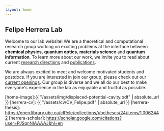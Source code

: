 ```yaml
---
layout: home
---
```


## Felipe Herrera Lab

Welcome to our lab website! We are a theoretical and computational research group working on exciting problems at the interface between **chemical physics**, **quantum optics**, **materials science** and **quantum information**. To learn more about our work, we invite you to read about current [research directions](/research/) and [publications](/publications/).

We are always excited to meet and welcome motivated students and postdocs. If you are interested in join our group, please check out our [current openings](/openings/). Our group is diverse and we all do our best to make everyone's experience in the lab as enjoyable and fruitful as possible. 



[home-image]:{{ "/assets/img/displaced-potential-cavity.pdf" | absolute_url }} 
[herrera-cv]: {{ "/assets/cv/CV_Felipe.pdf" | absolute_url }}
[herrera-thesis]: https://open.library.ubc.ca/cIRcle/collections/ubctheses/24/items/1.0062442
[herrera-scholar]: https://scholar.google.com/citations?user=PJSqnNIAAAAJ&hl=en
